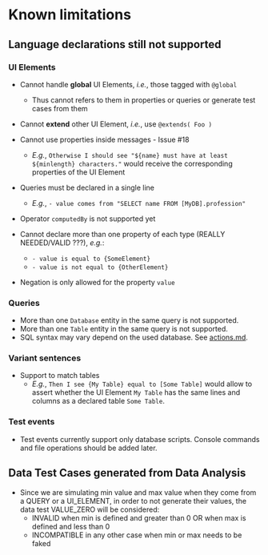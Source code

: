 # Known limitations

## Language declarations still not supported

### UI Elements

- Cannot handle **global** UI Elements, *i.e.*, those tagged with `@global`
  - Thus cannot refers to them in properties or queries or generate test cases from them

- Cannot **extend** other UI Element, *i.e.*, use `@extends( Foo )`

- Cannot use properties inside messages - Issue #18
  - *E.g.*, `Otherwise I should see "${name} must have at least ${minlength} characters."` would receive the corresponding properties of the UI Element

- Queries must be declared in a single line
  - *E.g.*, `- value comes from "SELECT name FROM [MyDB].profession"`

- Operator `computedBy` is not supported yet

- Cannot declare more than one property of each type (REALLY NEEDED/VALID ???), *e.g.*:
  - `- value is equal to {SomeElement}`
  - `- value is not equal to {OtherElement}`

- Negation is only allowed for the property `value`

### Queries

- More than one `Database` entity in the same query is not supported.
- More than one `Table` entity in the same query is not supported.
- SQL syntax may vary depend on the used database. See [actions.md](actions.md#run).

### Variant sentences

- Support to match tables
  - *E.g.*, `Then I see {My Table} equal to [Some Table]` would allow to assert whether the UI Element `My Table` has the same lines and columns as a declared table `Some Table`.

### Test events

- Test events currently support only database scripts. Console commands and file operations should be added later.

## Data Test Cases generated from Data Analysis

- Since we are simulating min value and max value when they come from a QUERY or a UI_ELEMENT, in order to not generate their values, the data test VALUE_ZERO will be considered:
  - INVALID when min is defined and greater than 0 OR when max is defined and less than 0
  - INCOMPATIBLE in any other case when min or max needs to be faked